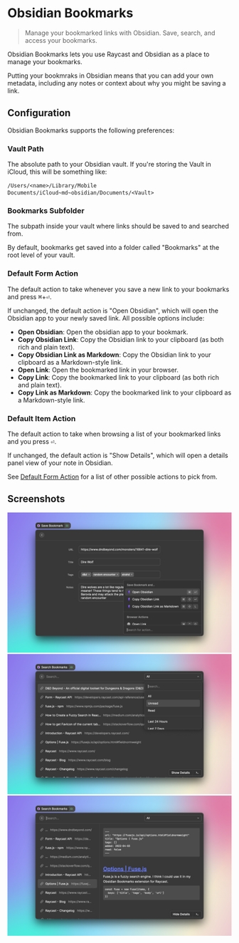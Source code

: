 # Obsidian Bookmarks

> Manage your bookmarked links with Obsidian. Save, search, and access your bookmarks.

Obsidian Bookmarks lets you use Raycast and Obsidian as a place to manage your bookmarks.

Putting your bookmraks in Obsidian means that you can add your own metadata, including any notes or context about why you might be saving a link.

## Configuration

Obsidian Bookmarks supports the following preferences:

### Vault Path

The absolute path to your Obsidian vault. If you're storing the Vault in iCloud, this will be something like:

```
/Users/<name>/Library/Mobile Documents/iCloud~md~obsidian/Documents/<Vault>
```

### Bookmarks Subfolder

The subpath inside your vault where links should be saved to and searched from.

By default, bookmarks get saved into a folder called "Bookmarks" at the root level of your vault.

### Default Form Action

The default action to take whenever you save a new link to your bookmarks and press <kbd>⌘</kbd>+<kbd>⏎</kbd>.

If unchanged, the default action is "Open Obsidian", which will open the Obsidian app to your newly saved link. All possible options include:

- **Open Obsidian**: Open the obsidian app to your bookmark.
- **Copy Obsidian Link**: Copy the Obsidian link to your clipboard (as both rich and plain text).
- **Copy Obsidian Link as Markdown**: Copy the Obsidian link to your clipboard as a Markdown-style link.
- **Open Link**: Open the bookmarked link in your browser.
- **Copy Link**: Copy the bookmarked link to your clipboard (as both rich and plain text).
- **Copy Link as Markdown**: Copy the bookmarked link to your clipboard as a Markdown-style link.

### Default Item Action

The default action to take when browsing a list of your bookmarked links and you press <kbd>⏎</kbd>.

If unchanged, the default action is "Show Details", which will open a details panel view of your note in Obsidian.

See [Default Form Action](#default-form-action) for a list of other possible actions to pick from.

## Screenshots

![Save a bookmark to Obsidian](./metadata/screenshot2.png)
![Search all your bookmarks in Obsidian](./metadata/screenshot3.png)
![View your bookmark notes](./metadata/screenshot4.png)
